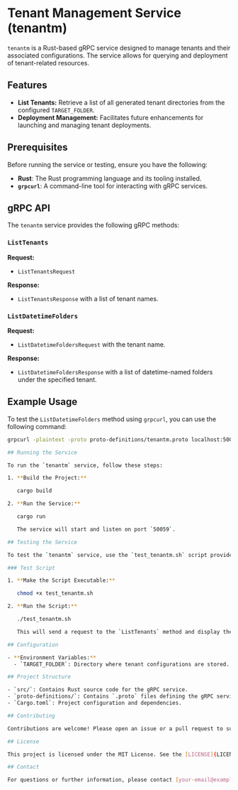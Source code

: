 
# Tenant Management Service (tenantm)

`tenantm` is a Rust-based gRPC service designed to manage tenants and their associated configurations. The service allows for querying and deployment of tenant-related resources.

## Features

- **List Tenants:** Retrieve a list of all generated tenant directories from the configured `TARGET_FOLDER`.
- **Deployment Management:** Facilitates future enhancements for launching and managing tenant deployments.

## Prerequisites

Before running the service or testing, ensure you have the following:

- **Rust**: The Rust programming language and its tooling installed. 
- **`grpcurl`**: A command-line tool for interacting with gRPC services.



## gRPC API

The `tenantm` service provides the following gRPC methods:

### `ListTenants`

**Request:**

- `ListTenantsRequest`

**Response:**

- `ListTenantsResponse` with a list of tenant names.

### `ListDatetimeFolders`

**Request:**

- `ListDatetimeFoldersRequest` with the tenant name.

**Response:**

- `ListDatetimeFoldersResponse` with a list of datetime-named folders under the specified tenant.

## Example Usage

To test the `ListDatetimeFolders` method using `grpcurl`, you can use the following command:

```bash
grpcurl -plaintext -proto proto-definitions/tenantm.proto localhost:50059 tenantm.TenantManager/ListDatetimeFolders -d '{"tenant": "my_tenant"}'

## Running the Service

To run the `tenantm` service, follow these steps:

1. **Build the Project:**

   cargo build

2. **Run the Service:**

   cargo run

   The service will start and listen on port `50059`.

## Testing the Service

To test the `tenantm` service, use the `test_tenantm.sh` script provided in this repository. This script uses `grpcurl` to invoke the `ListTenants` method and output the results.

### Test Script

1. **Make the Script Executable:**

   chmod +x test_tenantm.sh

2. **Run the Script:**

   ./test_tenantm.sh

   This will send a request to the `ListTenants` method and display the results.

## Configuration

- **Environment Variables:**
  - `TARGET_FOLDER`: Directory where tenant configurations are stored. The service reads tenant directories from this location.

## Project Structure

- `src/`: Contains Rust source code for the gRPC service.
- `proto-definitions/`: Contains `.proto` files defining the gRPC service.
- `Cargo.toml`: Project configuration and dependencies.

## Contributing

Contributions are welcome! Please open an issue or a pull request to suggest improvements or add new features.

## License

This project is licensed under the MIT License. See the [LICENSE](LICENSE) file for details.

## Contact

For questions or further information, please contact [your-email@example.com].
